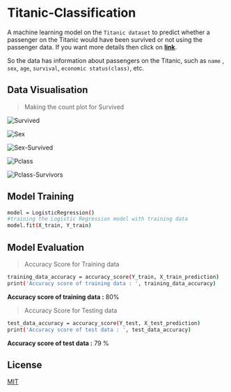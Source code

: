 # Titanic-Classification
A machine learning model on the `Titanic dataset` to predict whether a passenger on the Titanic would have been survived or not using the passenger data. If you want more details then click on **[link](https://www.kaggle.com/c/titanic)**.

So the data has information about passengers on the Titanic, such as `name` , `sex`, `age`, `survival`, `economic status(class)`, etc.

## Data Visualisation
>Making the count plot for Survived

![Survived](https://user-images.githubusercontent.com/123626918/227458583-bafe1c4b-ea9e-4a9e-a804-f8ceaf7d0a1a.png)

![Sex](https://user-images.githubusercontent.com/123626918/227459561-95c84452-f183-4bfb-bc75-bec7f4673f42.png)

![Sex-Survived](https://user-images.githubusercontent.com/123626918/227459824-2dea3adc-f7aa-42a8-8140-770d1b0266d4.png)

![Pclass](https://user-images.githubusercontent.com/123626918/227459977-b66fdbbc-7db1-41d6-a870-fa2954c1634b.png)

![Pclass-Survivors](https://user-images.githubusercontent.com/123626918/227460086-c4d10af7-9d28-45db-867e-b675259ea800.png)


## Model Training
```bash
model = LogisticRegression()
#training the Logistic Regression model with training data
model.fit(X_train, Y_train)
```
## Model Evaluation
>Accuracy Score for Training data
```bash
training_data_accuracy = accuracy_score(Y_train, X_train_prediction)
print('Accuracy score of training data : ', training_data_accuracy)
```
**Accuracy score of training data :** 80%  <!--~~(0.8075842696629213)~~-->


>Accuracy Score for Testing data
```bash
test_data_accuracy = accuracy_score(Y_test, X_test_prediction)
print('Accuracy score of test data : ', test_data_accuracy)
```
**Accuracy score of test data :** 79 %   <!--(0.7821229050279329)-->

## License

[MIT](https://choosealicense.com/licenses/mit/)
